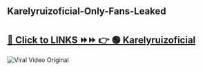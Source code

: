 
 ## Karelyruizoficial-Only-Fans-Leaked

# <h2><a href="https://clipsfans.com/Karelyruizoficial&ref=git">🔗 Click to LINKS ⏩⏩ 👉 🟢 Karelyruizoficial </a></h2>

<a href="https://clipsfans.com/Karelyruizoficial&ref=git" rel="nofollow" data-target="animated-image.originalLink"><img src="https://i.ibb.co.com/xMMVF88/686577567.gif" alt="Viral Video Original" style="max-width: 100%; display: inline-block;" data-target="animated-image.originalImage"></a>
